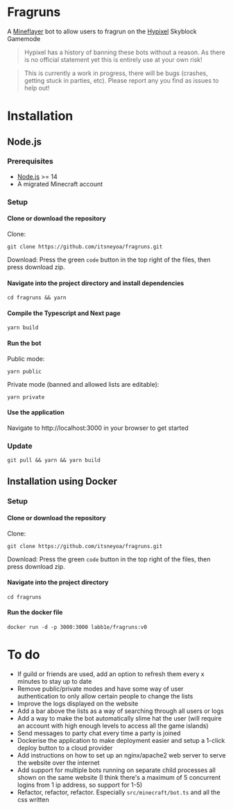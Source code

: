# Fragruns

A [Mineflayer](https://mineflayer.prismarine.js.org) bot to allow users to fragrun on the [Hypixel](https://hypixel.net/) Skyblock Gamemode

> Hypixel has a history of banning these bots without a reason. As there is no official statement yet this is entirely use at your own risk!

> This is currently a work in progress, there will be bugs (crashes, getting stuck in parties, etc). Please report any you find as issues to help out!

# Installation

## Node.js

### Prerequisites

- [Node.js](https://nodejs.org/) >= 14
- A migrated Minecraft account

### Setup

#### Clone or download the repository

Clone:

```
git clone https://github.com/itsneyoa/fragruns.git
```

Download:
Press the green `code` button in the top right of the files, then press download zip.

#### Navigate into the project directory and install dependencies

```
cd fragruns && yarn
```

#### Compile the Typescript and Next page

```
yarn build
```

#### Run the bot

Public mode:

```
yarn public
```

Private mode (banned and allowed lists are editable):

```
yarn private
```

#### Use the application

Navigate to http://localhost:3000 in your browser to get started

### Update

```
git pull && yarn && yarn build
```

## Installation using Docker

### Setup

#### Clone or download the repository

Clone:

```
git clone https://github.com/itsneyoa/fragruns.git
```

Download:
Press the green `code` button in the top right of the files, then press download zip.

#### Navigate into the project directory

```
cd fragruns
```

#### Run the docker file

```
docker run -d -p 3000:3000 labb1e/fragruns:v0
```

# To do

- If guild or friends are used, add an option to refresh them every x minutes to stay up to date
- Remove public/private modes and have some way of user authentication to only allow certain people to change the lists
- Improve the logs displayed on the website
- Add a bar above the lists as a way of searching through all users or logs
- Add a way to make the bot automatically slime hat the user (will require an account with high enough levels to access all the game islands)
- Send messages to party chat every time a party is joined
- Dockerise the application to make deployment easier and setup a 1-click deploy button to a cloud provider
- Add instructions on how to set up an nginx/apache2 web server to serve the website over the internet
- Add support for multiple bots running on separate child processes all shown on the same website (I think there's a maximum of 5 concurrent logins from 1 ip address, so support for 1-5)
- Refactor, refactor, refactor. Especially `src/minecraft/bot.ts` and all the css written
